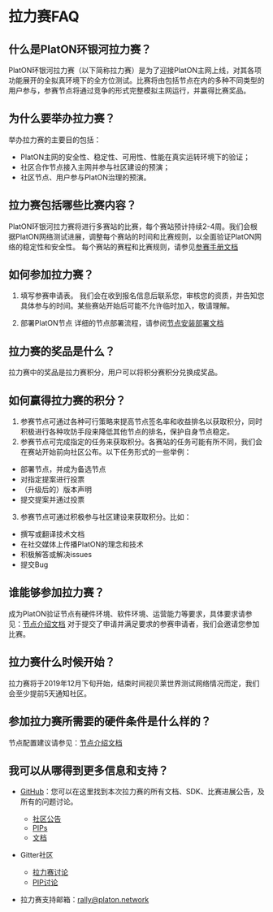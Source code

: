 # 拉力赛FAQ
## 什么是PlatON环银河拉力赛？
PlatON环银河拉力赛（以下简称拉力赛）是为了迎接PlatON主网上线，对其各项功能展开的全拟真环境下的全方位测试。比赛将由包括节点在内的多种不同类型的用户参与，参赛节点将通过竞争的形式完整模拟主网运行，并赢得比赛奖品。

## 为什么要举办拉力赛？
举办拉力赛的主要目的包括：
- PlatON主网的安全性、稳定性、可用性、性能在真实运转环境下的验证；
- 社区合作节点接入主网并参与社区建设的预演；
- 社区节点、用户参与PlatON治理的预演。

## 拉力赛包括哪些比赛内容？
PlatON环银河拉力赛将进行多赛站的比赛，每个赛站预计持续2-4周。我们会根据PlatON网络测试进展，调整每个赛站的时间和比赛规则，以全面验证PlatON网络的稳定性和安全性。
每个赛站的赛程和比赛规则，请参见[参赛手册文档](https://github.com/PlatONnetwork/GalaxyRally/blob/master/README.md)

## 如何参加拉力赛？
1. 填写参赛申请表。
我们会在收到报名信息后联系您，审核您的资质，并告知您具体参与的时间。某些赛站开始后可能不允许临时加入，敬请理解。

2. 部署PlatON节点
详细的节点部署流程，请参阅[节点安装部署文档](https://github.com/PlatONnetwork/GalaxyRally/blob/master/technologies/PlatON%E8%8A%82%E7%82%B9%E5%AE%89%E8%A3%85%E9%83%A8%E7%BD%B2%E6%89%8B%E5%86%8C.md)

## 拉力赛的奖品是什么？
拉力赛中的奖品是拉力赛积分，用户可以将积分赛积分兑换成奖品。

## 如何赢得拉力赛的积分？
1. 参赛节点可通过各种可行策略来提高节点签名率和收益排名以获取积分，同时积极进行各种攻防手段来降低其他节点的排名，保护自身节点稳定。
2. 参赛节点可完成指定的任务来获取积分。各赛站的任务可能有所不同，我们会在赛站开始前向社区公布。以下任务形式的一些举例：
- 部署节点，并成为备选节点
- 对指定提案进行投票
- （升级后的）版本声明
- 提交提案并通过投票
3. 参赛节点可通过积极参与社区建设来获取积分。比如：
- 撰写或翻译技术文档
- 在社交媒体上传播PlatON的理念和技术
- 积极解答或解决issues
- 提交Bug


## 谁能够参加拉力赛？
成为PlatON验证节点有硬件环境、软件环境、运营能力等要求，具体要求请参见：[节点介绍文档](https://github.com/PlatONnetwork/GalaxyRally/blob/master/technologies/PlatON%E9%AA%8C%E8%AF%81%E8%8A%82%E7%82%B9%E4%BB%8B%E7%BB%8D.md)
对于提交了申请并满足要求的参赛申请者，我们会邀请您参加比赛。

## 拉力赛什么时候开始？
拉力赛将于2019年12月下旬开始，结束时间视贝莱世界测试网络情况而定，我们会至少提前5天通知社区。

## 参加拉力赛所需要的硬件条件是什么样的？
节点配置建议请参见：[节点介绍文档](https://github.com/PlatONnetwork/GalaxyRally/blob/master/technologies/PlatON%E9%AA%8C%E8%AF%81%E8%8A%82%E7%82%B9%E4%BB%8B%E7%BB%8D.md)

## 我可以从哪得到更多信息和支持？
- [GitHub](https://github.com/PlatONnetwork/GalaxyRally)：您可以在这里找到本次拉力赛的所有文档、SDK、比赛进展公告，及所有的问题讨论。

   * [社区公告](https://github.com/PlatONnetwork/GalaxyRally/tree/master/announcement)
   * [PIPs](https://github.com/PlatONnetwork/GalaxyRally/tree/master/PIPs)
   * [文档](https://github.com/PlatONnetwork/GalaxyRally/tree/master/technologies)
 
- Gitter社区
    * [拉力赛讨论](https://gitter.im/PlatON_Network/Rally)
    * [PIP讨论](https://gitter.im/PlatON_Network/PIP)
- 拉力赛支持邮箱：[rally@platon.network](mailto:rally@platon.network)




